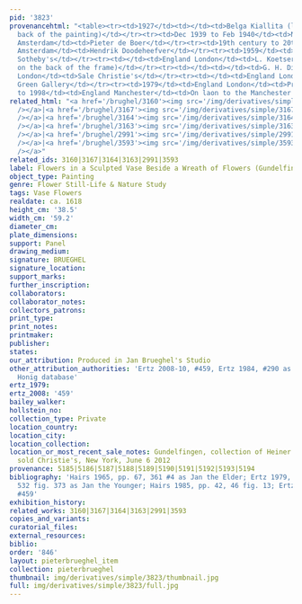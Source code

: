 ```yaml
---
pid: '3823'
provenancehtml: "<table><tr><td>1927</td><td></td><td>Belga Kiallita (label on the
  back of the painting)</td></tr><tr><td>Dec 1939 to Feb 1940</td><td>Netherlands
  Amsterdam</td><td>Pieter de Boer</td></tr><tr><td>19th century to 20th century</td><td>Netherlands
  Amsterdam</td><td>Hendrik Doodeheefver</td></tr><tr><td>1959</td><td>England London</td><td>Sale
  Sotheby's</td></tr><tr><td></td><td>England London</td><td>L. Koetser Gallery (label
  on the back of the frame)</td></tr><tr><td></td><td></td><td>G. H. Dixon</td></tr><tr><td>1973</td><td>England
  London</td><td>Sale Christie's</td></tr><tr><td></td><td>England London</td><td>Richard
  Green Gallery</td></tr><tr><td>1979</td><td>England London</td><td>Private Collection</td></tr><tr><td>1991
  to 1998</td><td>England Manchester</td><td>On laon to the Manchester City Art Gallery</td></tr></table>"
related_html: "<a href='/brughel/3160'><img src='/img/derivatives/simple/3160/thumbnail.jpg'
  /></a>|<a href='/brughel/3167'><img src='/img/derivatives/simple/3167/thumbnail.jpg'
  /></a>|<a href='/brughel/3164'><img src='/img/derivatives/simple/3164/thumbnail.jpg'
  /></a>|<a href='/brughel/3163'><img src='/img/derivatives/simple/3163/thumbnail.jpg'
  /></a>|<a href='/brughel/2991'><img src='/img/derivatives/simple/2991/thumbnail.jpg'
  /></a>|<a href='/brughel/3593'><img src='/img/derivatives/simple/3593/thumbnail.jpg'
  /></a>"
related_ids: 3160|3167|3164|3163|2991|3593
label: Flowers in a Sculpted Vase Beside a Wreath of Flowers (Gundelfingen)
object_type: Painting
genre: Flower Still-Life & Nature Study
tags: Vase Flowers
realdate: ca. 1618
height_cm: '38.5'
width_cm: '59.2'
diameter_cm:
plate_dimensions:
support: Panel
drawing_medium:
signature: BRUEGHEL
signature_location:
support_marks:
further_inscription:
collaborators:
collaborator_notes:
collectors_patrons:
print_type:
print_notes:
printmaker:
publisher:
states:
our_attribution: Produced in Jan Brueghel's Studio
other_attribution_authorities: 'Ertz 2008-10, #459, Ertz 1984, #290 as Jan the Younger,
  Honig database'
ertz_1979:
ertz_2008: '459'
bailey_walker:
hollstein_no:
collection_type: Private
location_country:
location_city:
location_collection:
location_or_most_recent_sale_notes: Gundelfingen, collection of Heiner Trost; possibly
  sold Christie's, New York, June 6 2012
provenance: 5185|5186|5187|5188|5189|5190|5191|5192|5193|5194
bibliography: 'Hairs 1965, pp. 67, 361 #4 as Jan the Elder; Ertz 1979, pp. 297, 299,
  532 fig. 373 as Jan the Younger; Hairs 1985, pp. 42, 46 fig. 13; Ertz 2008-10, cat.
  #459'
exhibition_history:
related_works: 3160|3167|3164|3163|2991|3593
copies_and_variants:
curatorial_files:
external_resources:
biblio:
order: '846'
layout: pieterbrueghel_item
collection: pieterbrueghel
thumbnail: img/derivatives/simple/3823/thumbnail.jpg
full: img/derivatives/simple/3823/full.jpg
---
```

